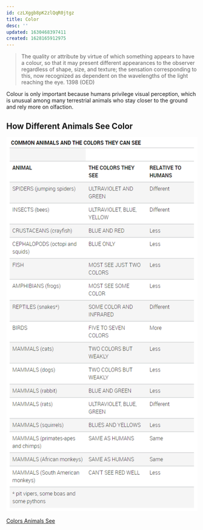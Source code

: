 ```yaml
---
id: czLXggb8pK2zlQqR0jtgz
title: Color
desc: ''
updated: 1630468397411
created: 1628165912975
---
```

>The quality or attribute by virtue of which something appears to have a colour, so that it may present different appearances to the observer regardless of shape, size, and texture; the sensation corresponding to this, now recognized as dependent on the wavelengths of the light reaching the eye. 1398 (OED)

Colour is only important because humans privilege visual perception, which is unusual among many terrestrial animals who stay closer to the ground and rely more on olfaction.

## How Different Animals See Color

![](/assets/images/2021-09-01-13-52-23.png)

[Colors Animals See](https://askabiologist.asu.edu/colors-animals-see)